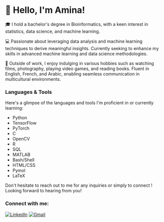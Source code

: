 # 👋  Hello, I'm Amina!

🎓 I hold a bachelor's degree in Bioinformatics, with a keen interest in statistics, data science, and machine learning.

💻 Passionate about leveraging data analysis and machine learning techniques to derive meaningful insights. Currently seeking to enhance my skills in advanced machine learning and data science methodologies.

🌟 Outside of work, I enjoy indulging in various hobbies such as watching films, photography, playing video games, and reading books. Fluent in English, French, and Arabic, enabling seamless communication in multicultural environments.


### Languages & Tools

Here's a glimpse of the languages and tools I'm proficient in or currently learning:

- Python
- TensorFlow
- PyTorch
- C
- OpenCV
- R
- SQL
- MATLAB
- Bash/Shell
- HTML/CSS
- Pymol
- LaTeX

Don't hesitate to reach out to me for any inquiries or simply to connect ! Looking forward to hearing from you!

### Connect with me:
[![LinkedIn](https://aminahocine/linkedin-icon.png)](https://www.linkedin.com/in/aminahocine/) [![Gmail](https://aminahocine/gmail-icon.png)](mailto:aminaahocine@gmail.com)

